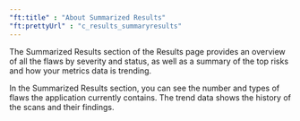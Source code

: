 ```yaml
---
"ft:title" : "About Summarized Results"
"ft:prettyUrl" : "c_results_summaryresults"
---  
```


The Summarized Results section of the Results page provides an overview of all the flaws by severity and status, as well as a summary of the top risks and how your metrics data is trending.

In the Summarized Results section, you can see the number and types of flaws the application currently contains. The trend data shows the history of the scans and their findings.

